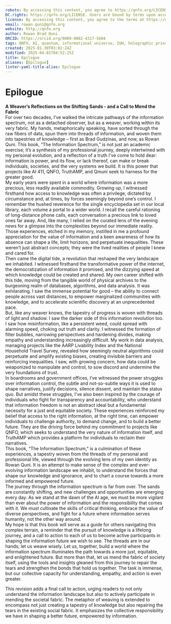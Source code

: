 ```yaml
---
robots: By accessing this content, you agree to https://qnfo.org/LICENSE. Non-commercial use only. Attribution required.
DC.rights: https://qnfo.org/LICENSE. Users are bound by terms upon access.
license: By accessing this content, you agree to the terms at https://qnfo.org/LICENSE
email: rowan.quni@qnfo.org
website: http://qnfo.org
author: Rowan Brad Quni
ORCID: https://orcid.org/0009-0002-4317-5604
tags: QNFO, AI, quantum, informational universe, IUH, holographic principle
created: 2025-01-30T03:02:24Z
modified: 2025-04-01T04:52:25Z
title: Epilogue
aliases: [Epilogue]
linter-yaml-title-alias: Epilogue
---
```

# Epilogue

**A Weaver’s Reflections on the Shifting Sands - and a Call to Mend the Fabric**  
For over two decades, I’ve walked the intricate pathways of the information spectrum, not as a detached observer, but as a weaver, working within its very fabric. My hands, metaphorically speaking, have sorted through the raw fibers of data, spun them into threads of information, and woven them into tapestries of knowledge – first as Brad Gudzinas, and now, as Rowan Quni. This book, “The Information Spectrum,” is not just an academic exercise; it’s a synthesis of my professional journey, deeply intertwined with my personal evolution, and a reflection of a truth I’ve come to hold dear: information is power, and its flow, or lack thereof, can make or break individuals, societies, and the very systems we build. It is this power that projects like AI 411, QNFO, TruthAMP, and Qmuni seek to harness for the greater good.  
My early years were spent in a world where information was a more precious, less readily available commodity. Growing up, I witnessed firsthand how access to knowledge was often a privilege, dictated by circumstance and, at times, by forces seemingly beyond one’s control. I remember the hushed reverence for the single encyclopedia set in our local library, each volume a portal to a wider world. I recall the careful rationing of long-distance phone calls, each conversation a precious link to loved ones far away. And, like many, I relied on the curated lens of the evening news for a glimpse into the complexities beyond our immediate reality. Those experiences, etched in my memory, instilled in me a profound appreciation for the value of information and a keen awareness of how its absence can shape a life, limit horizons, and perpetuate inequalities. These weren’t just abstract concepts; they were the lived realities of people I knew and cared for.  
Then came the digital tide, a revolution that reshaped the very landscape we inhabited. I witnessed firsthand the transformative power of the internet, the democratization of information it promised, and the dizzying speed at which knowledge could be created and shared. My own career shifted with this tide, moving from the tangible world of physical archives to the burgeoning realm of databases, algorithms, and data analysis. It was exhilarating. I saw the immense potential for good – the ability to connect people across vast distances, to empower marginalized communities with knowledge, and to accelerate scientific discovery at an unprecedented pace.  
But, like any weaver knows, the tapestry of progress is woven with threads of light and shadow. I saw the darker side of this information revolution too. I saw how misinformation, like a persistent weed, could spread with alarming speed, choking out truth and clarity. I witnessed the formation of filter bubbles, narrowing perspectives and hardening divides, making empathy and understanding increasingly difficult. My work in data analysis, managing projects like the AARP Livability Index and the National Household Travel Survey, revealed how seemingly neutral algorithms could perpetuate and amplify existing biases, creating invisible barriers and reinforcing inequalities. I saw, with growing concern, how data could be weaponized to manipulate and control, to sow discord and undermine the very foundations of trust.  
In boardrooms and government offices, I’ve witnessed the power struggles over information control, the subtle and not-so-subtle ways it is used to shape narratives, justify decisions, silence dissent, and maintain the status quo. But amidst these struggles, I’ve also been inspired by the courage of individuals who fight for transparency and accountability, who understand that information freedom is not an abstract ideal but a fundamental necessity for a just and equitable society. These experiences reinforced my belief that access to the right information, at the right time, can empower individuals to challenge authority, to demand change, and to build a better future. They are the driving force behind my commitment to projects like QNFO, which seeks to understand the very nature of information itself, and TruthAMP which provides a platform for individuals to reclaim their narratives.  
This book, “The Information Spectrum,” is a culmination of these experiences, a tapestry woven from the threads of my personal and professional life, viewed through the evolving lens of my own identity as Rowan Quni. It is an attempt to make sense of the complex and ever-evolving information landscape we inhabit, to understand the forces that shape our knowledge and ignorance, and to chart a course towards a more informed and empowered future.  
The journey through the information spectrum is far from over. The sands are constantly shifting, and new challenges and opportunities are emerging every day. As we stand at the dawn of the AI age, we must be more vigilant than ever about the power of information and the responsibility that comes with it. We must cultivate the skills of critical thinking, embrace the value of diverse perspectives, and fight for a future where information serves humanity, not the other way around.  
My hope is that this book will serve as a guide for others navigating this complex terrain, a reminder that the pursuit of knowledge is a lifelong journey, and a call to action to each of us to become active participants in shaping the information future we wish to see. The threads are in our hands; let us weave wisely. Let us, together, build a world where the information spectrum illuminates the path towards a more just, equitable, and enlightened future. But more than that, let us mend the fabric of society itself, using the tools and insights gleaned from this journey to repair the tears and strengthen the bonds that hold us together. The task is immense, but our collective capacity for understanding, empathy, and action is even greater.

This revision adds a final call to action, urging readers to not only understand the information landscape but also to actively participate in mending the societal fabric. The metaphor of weaving is extended to encompass not just creating a tapestry of knowledge but also repairing the tears in the existing social fabric. It emphasizes the collective responsibility we have in shaping a better future, empowered by information.

